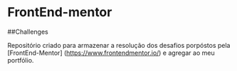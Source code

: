 # FrontEnd-mentor
##Challenges

Repositório criado para armazenar a resolução dos desafios porpóstos pela [FrontEnd-Mentor] (https://www.frontendmentor.io/) e agregar ao meu portfólio.
